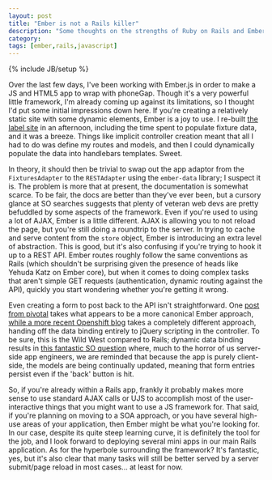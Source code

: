 ```yaml
---
layout: post
title: "Ember is not a Rails killer"
description: "Some thoughts on the strengths of Ruby on Rails and Ember.js"
category: 
tags: [ember,rails,javascript]
---
```

{% include JB/setup %}

Over the last few days, I've been working with Ember.js in order to make a JS and HTML5 app to wrap with phoneGap. Though it's a very powerful little framework, I'm already coming up against its limitations, so I thought I'd put some initial impressions down here. If you're creating a relatively static site with some dynamic elements, Ember is a joy to use. I re-built [the label site]("http://www.superstardestroyer.co.uk") in an afternoon, including the time spent to populate fixture data, and it was a breeze. Things like implicit controller creation meant that all I had to do was define my routes and models, and then I could dynamically populate the data into handlebars templates. Sweet. 

In theory, it should then be trivial to swap out the app adaptor from the `FixturesAdapter` to the `RESTAdapter` using the `ember-data` library; I suspect it is. The problem is more that at present, the documentation is somewhat scarce. To be fair, the docs are better than they've ever been, but a cursory glance at SO searches suggests that plenty of veteran web devs are pretty befuddled by some aspects of the framework. Even if you're used to using a lot of AJAX, Ember is a little different. AJAX is allowing you to not reload the page, but you're still doing a roundtrip to the server. In trying to cache and serve content from the `store` object, Ember is introducing an extra level of abstraction. This is good, but it's also confusing if you're trying to hook it up to a REST API. Ember routes roughly follow the same conventions as Rails (which shouldn't be surprising given the presence of heads like Yehuda Katz on Ember core), but when it comes to doing complex tasks that aren't simple GET requests (authentication, dynamic routing against the API), quickly you start wondering whether you're getting it wrong. 

Even creating a form to post back to the API isn't straightforward. One [post from pivotal]("http://pivotallabs.com/playing-with-ember-js-and-devise/") takes what appears to be a more canonical Ember approach, [while a more recent Openshift blog]("https://www.openshift.com/blogs/day-24-yeoman-ember-the-missing-tutorial") takes a completely different approach, handing off the data binding entirely to jQuery scripting in the controller. To be sure, this is the Wild West compared to Rails; dynamic data binding results in [this fantastic SO question]("https://stackoverflow.com/questions/15127243/generating-forms-and-handling-submit-properly-with-ember-js-rc1") where, much to the horror of us server-side app engineers, we are reminded that because the app is purely client-side, the models are being continually updated, meaning that form entries persist even if the 'back' button is hit. 

So, if you're already within a Rails app, frankly it probably makes more sense to use standard AJAX calls or UJS to accomplish most of the user-interactive things that you might want to use a JS framework for. That said, if you're planning on moving to a SOA approach, or you have several high-use areas of your application, then Ember might be what you're looking for. In our case, despite its quite steep learning curve, it is definitely the tool for the job, and I look forward to deploying several mini apps in our main Rails application. As for the hyperbole surrounding the framework? It's fantastic, yes, but it's also clear that many tasks will still be better served by a server submit/page reload in most cases... at least for now. 